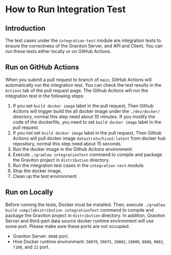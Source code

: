 <!--
  Copyright 2023 Datastrato.
  This software is licensed under the Apache License version 2.
-->
# How to Run Integration Test

## Introduction
The test cases under the `integration-test` module are integration tests to ensure the correctness of the Graviton Server, and API and Client.
You can run these tests either locally or on GitHub Actions.

## Run on GitHub Actions
When you submit a pull request to branch of `main`, GitHub Actions will automatically run the integration test.
You can check the test results in the `Actions` tab of the pull request page.
The Github Acitons will run the integration test in the following steps:
1. If you set `build docker image` label in the pull request, Then Github Acitons will trigger build the all docker image under the `./dev/docker/` directory, 
normal this step need about 10 minutes. If you modify the code of the dockerfile, you need to set `build docker image` label in the pull request.
2. If you not set `build docker image` label in the pull request, Then Github Acitons will pull docker image `datastrato/hive2:latest` from docker hub repository, normal this step need about 15 seconds.
3. Run the docker image in the Github Acitons environment.
4. Execute `./gradlew integrationTest` command to compile and package the Graviton project in `distribution` directory.
5. Run the integration test cases in the `integration-test` module.
6. Stop the docker image. 
7. Clean up the test environment.

## Run on Locally
Before running the tests, Docker must be installed.
Then, execute `./gradlew build compileDistribution integrationTest` command to compile and package the Graviton project in `distribution` directory.
In addition, Graviton Server and third-part data source docker runtime environment will use some port. Please make sure these ports are not occupied.

+ Graviton Server: `8088` port.
+ Hive Docker runtime environment: `50070`, `50075`, `10002`, `10000`, `8888`, `9083`, `7180`, and `22` port.
